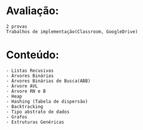 # Avaliação:
	2 provas
	Trabalhos de implementação(Classroom, GoogleDrive)

# Conteúdo:
	- Listas Recusivas
	- Árvores Binárias
	- Árvores Binárias de Busca(ABB)
	- Árvore AVL
	- Árvore RN e B
	- Heap
	- Hashing (Tabela de dispersão)
	- Backtracking
	- Tipo abstrato de dados
	- Grafos
	- Estruturas Genéricas
